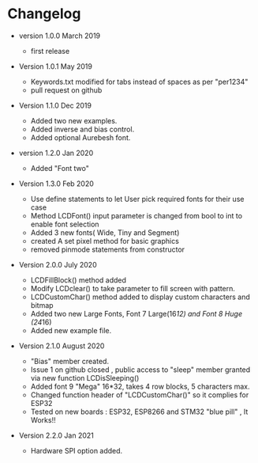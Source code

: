 # Changelog

* version 1.0.0 March 2019
	* first release

* Version 1.0.1 May 2019
	* Keywords.txt modified for tabs instead of spaces as per "per1234" 
	* pull request on github

* Version 1.1.0 Dec 2019
	* Added two new examples.
	* Added inverse and bias control.
	* Added optional Aurebesh font.
	
* version 1.2.0 Jan 2020
	* Added "Font two"
	
* Version 1.3.0 Feb 2020
	* Use define statements to let User pick required fonts
	for their use case 
	* Method LCDFont() input parameter is changed from bool to int to enable font selection
	* Added 3 new fonts( Wide, Tiny and Segment) 
	* created A set pixel method for basic graphics
	* removed pinmode statements from constructor
	
* Version 2.0.0 July 2020
	* LCDFillBlock() method added
	* Modify LCDclear() to take parameter to fill screen with pattern.
	* LCDCustomChar() method added to display custom characters and bitmap
	* Added two new Large Fonts,  Font 7 Large(16*12) and Font 8 Huge (24*16)
	* Added new example file. 
	
* Version 2.1.0 August 2020
	* "Bias" member created.
	* Issue 1 on github closed , public access to "sleep" member granted via new function LCDisSleeping()
	* Added font 9 "Mega" 16*32, takes 4 row blocks, 5 characters max. 
	* Changed function header of "LCDCustomChar()" so it complies for ESP32
	* Tested on new boards : ESP32, ESP8266 and STM32 "blue pill" , It Works!!
	
* Version 2.2.0  Jan 2021
	* Hardware SPI option added. 
